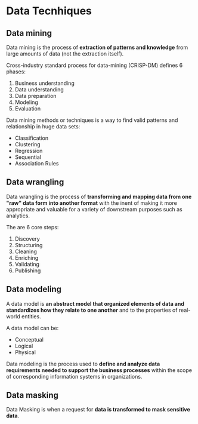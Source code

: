 # Data Tecnhiques

## Data mining

Data mining is the process of **extraction of patterns and knowledge** from large amounts of data (not the extraction itself).

Cross-industry standard process for data-mining (CRISP-DM) defines 6 phases:
1. Business understanding
2. Data understanding
3. Data preparation
4. Modeling
5. Evaluation

Data mining methods or techniques is a way to find valid patterns and relationship in huge data sets:
- Classification
- Clustering
- Regression
- Sequential
- Association Rules

## Data wrangling

Data wrangling is the process of **transforming and mapping data from one "raw" data form into another format** with the inent of making it more appropriate and valuable for a variety of downstream purposes such as analytics.

The are 6 core steps:
1. Discovery
2. Structuring
3. Cleaning
4. Enriching
5. Validating
6. Publishing

## Data modeling

A data model is **an abstract model that organized elements of data and standardizes how they relate to one another** and to the properties of real-world entities.

A data model can be:
- Conceptual
- Logical
- Physical

Data modeling is the process used to **define and analyze data requirements needed to support the business processes** within the scope of corresponding information systems in organizations.

## Data masking

Data Masking is when a request for **data is transformed to mask sensitive data**.